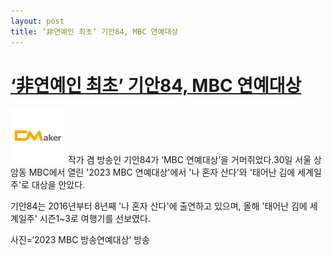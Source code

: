 ```yaml
---
layout: post
title: ‘非연예인 최초’ 기안84, MBC 연예대상
---
```

# [‘非연예인 최초’ 기안84, MBC 연예대상](http://www.d-maker.kr/news/articleView.html?idxno=63984)
![데일리메이커 로고](/assets/데일리메이커_로고_깃헙88x88.png "데일리메이커 로고")
작가 겸 방송인 기안84가 ‘MBC 연예대상’을 거머쥐었다.30일 서울 상암동 MBC에서 열린 '2023 MBC 연예대상'에서
 '나 혼자 산다'와 '태어난 김에 세계일주'로 대상을 안았다. 

기안84는 2016년부터 8년째 '나 혼자 산다'에 출연하고 있으며, 올해  '태어난 김에 세계일주' 시즌1~3로 여행기를 선보였다.

 사진=‘2023 MBC 방송연예대상’ 방송
